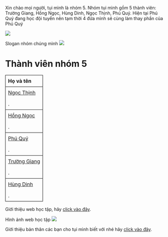 <html>
<html>
<head>
    <title>Thành viên nhóm 5</title>
    <style>
        /* CSS */
        table {
            border-collapse: collapse;
            width: 100%;
        }
        th, td {
            border: 1px solid black;
            padding: 8px;
            text-align: left;
        }
    </style>

 <p> Xin chào mọi người, tụi mình là nhóm 5. Nhóm tụi mình gồm 5 thành viên: Trường Giang, Hồng Ngọc, Hùng Dinh, Ngọc Thịnh, Phú Quý. Hiện tại Phú Quý đang học đội tuyển nên tạm thời 4 đứa mình sẽ cùng làm thay phần của Phú Quý</p>
     <image src="hinfh nhoms.jpg">
 <p> Slogan nhóm chúng mình
    <image src="z6098511130906_41c8d16fc0220dc4c1cbf0771a0de042.jpg">
</head>
<body>
    <h1>Thành viên nhóm 5</h1>
    <table>
        <tr>
            <th>Họ và tên</th>
        </tr>
        <tr>
            <td><a href="https://giangnguyen-ok.github.io/profilengocthinh.github.io/">Ngọc Thịnh</a></p>.</td>
        </tr>
        <tr>
            <td><a href="https://giangnguyen-ok.github.io/profilehongngoc.github.io/">Hồng Ngọc</a></p>.</td>
        </tr>
        <tr>
            <td><a href="https://giangnguyen-ok.github.io/profilephuquy.github.io/">Phú Quý</a></p>.</td>
        </tr>
        <tr>
            <td><a href="https://giangnguyen-ok.github.io/profilegiang.github.io/">Trường Giang</a></p>.</td>
        </tr>
        <tr>
            <td><a href="https://giangnguyen-ok.github.io/profilehungdinh.github.io/">Hùng Dinh</a></p>.</td>
        </tr>
    </table>
    <p>Giới thiệu web học tập, hãy <a href="https://www.vietjack.com/">click vào đây</a>.</p>
    <p> Hình ảnh web học tập 
    <image src="unnamed.png">
     <p>Giới thiệu bản thân các bạn cho tụi mình biết với nhé hãy <a href="https://giangnguyen-ok.github.io/gioithieubanthan/">click vào đây</a>.</p>
